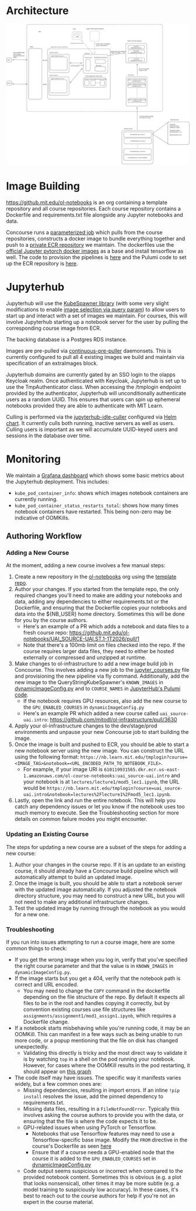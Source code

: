 # Architecture
![Jupyterhub Architectural Diagram](jupyterhub_box_diagram.svg)

# Image Building
https://github.mit.edu/ol-notebooks is an org containing a template repository and all course repositories. Each course repository contains a Dockerfile and requirements.txt file alongside any Jupyter notebooks and data.

Concourse runs a [parameterized job](https://cicd.odl.mit.edu/?search=team%3A%22infrastructure%22%20group%3A%22jupyter_notebook_docker_image_build%22) which pulls from the course repositories, constructs a docker image to bundle everything together and push to a [private ECR repository](https://us-east-1.console.aws.amazon.com/ecr/repositories/private/610119931565/ol-course-notebooks?region=us-east-1) we maintain. The dockerfiles use the [official Jupyter pytorch docker images](https://jupyter-docker-stacks.readthedocs.io/en/latest/using/selecting.html#jupyter-pytorch-notebook) as a base and install tensorflow as well. The code to provision the pipelines is [here](https://github.com/mitodl/ol-infrastructure/blob/81983ea7116cd2f63a8c46e0c56536a9247b6f8e/src/ol_concourse/pipelines/container_images/jupyter_courses.py) and the Pulumi code to set up the ECR repository is [here](https://github.com/mitodl/ol-infrastructure/blob/81983ea7116cd2f63a8c46e0c56536a9247b6f8e/src/ol_infrastructure/infrastructure/aws/ecr/__main__.py).

# Jupyterhub

Jupyterhub will use the [KubeSpawner library](https://github.com/jupyterhub/kubespawner) (with some very slight modifications to enable [image selection via query param](https://github.com/mitodl/ol-infrastructure/blob/81983ea7116cd2f63a8c46e0c56536a9247b6f8e/src/ol_infrastructure/applications/jupyterhub/dynamicImageConfig.py)) to allow users to start up and interact with a set of images we maintain. For courses, this will involve Jupyterhub starting up a notebook server for the user by pulling the corresponding course image from ECR.

The backing database is a Postgres RDS instance.

Images are pre-pulled via [continuous-pre-puller](https://z2jh.jupyter.org/en/stable/administrator/optimization.html#pulling-images-before-users-arrive) daemonsets. This is currently configured to pull all 4 existing images we build and maintain via specification of an extraImages block.

Jupyterhub domains are currently gated by an SSO login to the olapps Keycloak realm. Once authenticated with Keycloak, Jupyterhub is set up to use the TmpAuthenticator class. When accessing the /tmplogin endpoint provided by the authenticator, Jupyterhub will unconditionally authenticate users as a random UUID. This ensures that users can spin up ephemeral notebooks provided they are able to authenticate with MIT Learn.

Culling is performed via the [jupyterhub-idle-culler](https://github.com/jupyterhub/jupyterhub-idle-culler) configured via [Helm chart](https://z2jh.jupyter.org/en/latest/resources/reference.html#cull). It currently culls both running, inactive servers as well as users. Culling users is important as we will accumulate UUID-keyed users and sessions in the database over time.

# Monitoring

We maintain a [Grafana dashboard](https://mitolproduction.grafana.net/d/ds6qvrm/jupyter-notebooks) which shows some basic metrics about the Jupyterhub deployment. This includes:

- `kube_pod_container_info`: shows which images notebook containers are currently running.
- `kube_pod_container_status_restarts_total`: shows how many times notebook containers have restarted. This being non-zero may be indicative of OOMKills.

## Authoring Workflow

### Adding a New Course
At the moment, adding a new course involves a few manual steps:

1. Create a new repository in the [ol-notebooks](https://github.mit.edu/ol-notebooks) org using the [template repo](https://github.mit.edu/ol-notebooks/ol-notebook-repo-template).
2. Author your changes. If you started from the template repo, the only required changes you'll need to make are adding your notebooks and data, adding any dependencies to either requirements.txt or the Dockerfile, and ensuring that the Dockerfile copies your notebooks and data into the ${NB_USER} home directory. Sometimes this will be done for you by the course authors.
    - Here's an example of a PR which adds a notebook and data files to a fresh course repo: https://github.mit.edu/ol-notebooks/UAI_SOURCE-UAI.ST.1-1T2026/pull/1
    - Note that there's a 100mb limit on files checked into the repo. If the course requires larger data files, they need to either be hosted externally or compressed and unzipped at runtime.
3. Make changes to ol-infrastructure to add a new image build job in Concourse. This involves adding a new job to the [jupyter_courses.py](https://github.com/mitodl/ol-infrastructure/blob/81983ea7116cd2f63a8c46e0c56536a9247b6f8e/src/ol_concourse/pipelines/container_images/jupyter_courses.py) file and provisioning the new pipeline via fly command. Additionally, add the new image to the QueryStringKubeSpawner's `KNOWN_IMAGES` in [dynamicImageConfig.py](https://github.com/mitodl/ol-infrastructure/blob/81983ea7116cd2f63a8c46e0c56536a9247b6f8e/src/ol_infrastructure/applications/jupyterhub/dynamicImageConfig.py) and to `COURSE_NAMES` in [JupyterHub's Pulumi code](https://github.com/mitodl/ol-infrastructure/blob/81983ea7116cd2f63a8c46e0c56536a9247b6f8e/src/ol_infrastructure/applications/jupyterhub/__main__.py).
    - If the notebook requires GPU resources, also add the new course to the `GPU_ENABLED_COURSES` in `dynamicImageConfig.py`
    - Here's an example PR which added a new course called `uai_source-uai.intro`: https://github.com/mitodl/ol-infrastructure/pull/3630
4. Apply your ol-infrastructure changes to the dev/stage/prod environments and unpause your new Concourse job to start building the image.
5. Once the image is built and pushed to ECR, you should be able to start a new notebook server using the new image. You can construct the URL using the following format: `https://nb.learn.mit.edu/tmplogin?course=<IMAGE_TAG>&notebook=<URL_ENCODED_PATH_TO_NOTEBOOK_FILE>`.
    - For example, if your image URI is `610119931565.dkr.ecr.us-east-1.amazonaws.com/ol-course-notebooks:uai_source-uai.intro` and your notebook is at `lectures/lecture1/mod5_lec1.ipynb`, the URL would be `https://nb.learn.mit.edu/tmplogin?course=uai_source-uai.intro&notebook=lectures%2Flecture1%2Fmod5_lec1.ipynb`.
6. Lastly, open the link and run the entire notebook. This will help you catch any dependency issues or let you know if the notebook uses too much memory to execute. See the Troubleshooting section for more details on common failure modes you might encounter.

### Updating an Existing Course
The steps for updating a new course are a subset of the steps for adding a new course:

1. Author your changes in the course repo. If it is an update to an existing course, it should already have a Concourse build pipeline which will automatically attempt to build an updated image.
2. Once the image is built, you should be able to start a notebook server with the updated image automatically. If you adjusted the notebook directory structure, you may need to construct a new URL, but you will not need to make any additional infrastructure changes.
3. Test the updated image by running through the notebook as you would for a new one.

### Troubleshooting
If you run into issues attempting to run a course image, here are some common things to check:

- If you get the wrong image when you log in, verify that you've specified the right course parameter and that the value is in `KNOWN_IMAGES` in `dynamicImageConfig.py`.
- If the image starts but you get a 404, verify that the notebook path is correct and URL encoded.
  - You may need to change the `COPY` command in the dockerfile depending on the file structure of the repo. By default it expects all files to be in the root and handles copying it correctly, but by convention existing courses use file structures like `assignments/assignment1/mod1_assign1.ipynb`, which requires a Dockerfile change.
- If a notebook starts misbehaving while you're running code, it may be an OOMKill. This can manifest in a few ways such as being unable to run more code, or a popup mentioning that the file on disk has changed unexpectedly.
  - Validating this directly is tricky and the most direct way to validate it is by watching `top` in a shell on the pod running your notebook. However, for cases where the OOMKill results in the pod restarting, it should appear on [this graph](https://mitolproduction.grafana.net/d/ds6qvrm/jupyter-notebooks?orgId=1&from=now-6h&to=now&timezone=browser&viewPanel=panel-2) 
- The code itself may have issues. The specific way it manifests varies widely, but a few common ones are:
  - Missing dependencies, resulting in import errors. If an inline `!pip install` resolves the issue, add the pinned dependency to requirements.txt.
  - Missing data files, resulting in a `FileNotFoundError`. Typically this involves asking the course authors to provide you with the data, or ensuring that the file is where the code expects it to be.
  - GPU-related issues when using PyTorch or Tensorflow.
    - Notebooks that use Tensorflow features may need to use a Tensorflow-specific base image. Modify the `FROM` directive in the course's Dockerfile as seen [here](https://github.mit.edu/ol-notebooks/UAI_SOURCE-UAI.12-3T2025/commit/5e29f917408adc5899982607dbf06f85fb2b0530)
    - Ensure that if a course needs a GPU-enabled node that the course it is added to the `GPU_ENABLED_COURSES` set in [dynamicImageConfig.py](https://github.com/mitodl/ol-infrastructure/blob/main/src/ol_infrastructure/applications/jupyterhub/dynamicImageConfig.py#L49-L63)
  - Code output seems suspicious or incorrect when compared to the provided notebook content. Sometimes this is obvious (e.g. a plot that looks nonsensical), other times it may be more subtle (e.g. a model training to suspiciously low accuracy). In these cases, it's best to reach out to the course authors for help if you're not an expert in the course material.
